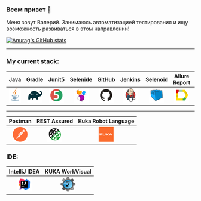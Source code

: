 ### Всем привет 👋
Меня зовут Валерий. 
Занимаюсь автоматизацией тестирования и ищу возможность развиваться в этом направлении!

[![Anurag's GitHub stats](https://github-readme-stats.vercel.app/api?username=valendr1)](https://github.com/anuraghazra/github-readme-stats)

___
<h3 align="left">My current stack:</h3>

| Java | Gradle | Junit5 | Selenide | GitHub | Jenkins | Selenoid | Allure Report | Allure TestOps | Jira |
|:----:|:----:|:------:|:------:|:------:|:----:|:----:|:------:|:------:|:------:|
| <img src="https://github.com/valendr1/valendr1/blob/master/logo/Java.png" width="40" height="40"> | <img src="https://github.com/valendr1/valendr1/blob/master/logo/Gradle.png" width="40" height="40"> | <img src="https://github.com/valendr1/valendr1/blob/master/logo/JUnit5.png" width="40" height="40"> | <img src="https://github.com/valendr1/valendr1/blob/master/logo/Selenide.png" width="40" height="40"> | <img src="https://github.com/valendr1/valendr1/blob/master/logo/Github.png" width="40" height="40"> | <img src="https://github.com/valendr1/valendr1/blob/master/logo/Jenkins.png" width="40" height="40"> | <img src="https://github.com/valendr1/valendr1/blob/master/logo/Selenoid.png" width="40" height="40"> | <img src="https://github.com/valendr1/valendr1/blob/master/logo/Allure_Report.png" width="40" height="40"> | <img src="https://github.com/valendr1/valendr1/blob/master/logo/AllureTestOps.png" width="40" height="40"> | <img src="https://github.com/valendr1/valendr1/blob/master/logo/Jira.png" width="40" height="40"> |
___
| Postman | REST Assured | Kuka Robot Language |
|:----:|:----:|:-----:|
| <img src="https://github.com/valendr1/valendr1/blob/master/logo/postman-logo.png" width="40" height="40"> | <img src="https://github.com/valendr1/valendr1/blob/master/logo/Rest-Assured.png" width="40" height="40"> | <img src="https://github.com/valendr1/valendr1/blob/master/logo/kuka-logo.png" width="40" height="40"> | 
<h3 align="left">IDE:</h3>

| IntelliJ IDEA | KUKA WorkVisual |
|:------:|:------:|
| <img src="https://github.com/valendr1/valendr1/blob/master/logo/Intelij_IDEA.png" width="40" height="40">| <img src="https://github.com/valendr1/valendr1/blob/master/logo/work-visual-logo.png" width="40" height="40">|

